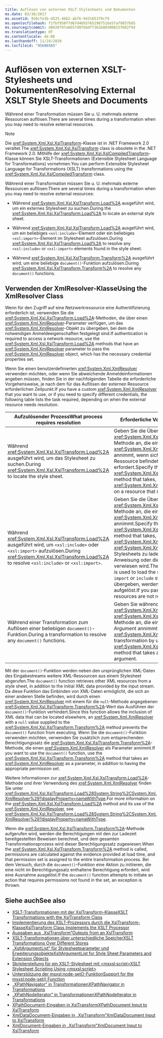 ```yaml
---
title: Auflösen von externen XSLT-Stylesheets und Dokumenten
ms.date: 03/30/2017
ms.assetid: 920cfe3b-d525-4bb2-abf6-9431651f9cf9
ms.openlocfilehash: f1fbf950f7d67d46937652987516e5faf9857b85
ms.sourcegitcommit: d8020797a6657d0fbbdff362b80300815f682f94
ms.translationtype: HT
ms.contentlocale: de-DE
ms.lasthandoff: 11/24/2020
ms.locfileid: "95686565"
---
```

# <a name="resolving-external-xslt-style-sheets-and-documents"></a><span data-ttu-id="cf12d-102">Auflösen von externen XSLT-Stylesheets und Dokumenten</span><span class="sxs-lookup"><span data-stu-id="cf12d-102">Resolving External XSLT Style Sheets and Documents</span></span>

<span data-ttu-id="cf12d-103">Während einer Transformation müssen Sie u. U. mehrmals externe Ressourcen auflösen.</span><span class="sxs-lookup"><span data-stu-id="cf12d-103">There are several times during a transformation when you may need to resolve external resources.</span></span>  
  
> [!NOTE]
> <span data-ttu-id="cf12d-104">Die <xref:System.Xml.Xsl.XslTransform>-Klasse ist in .NET Framework 2.0 veraltet.</span><span class="sxs-lookup"><span data-stu-id="cf12d-104">The <xref:System.Xml.Xsl.XslTransform> class is obsolete in the .NET Framework 2.0.</span></span> <span data-ttu-id="cf12d-105">Mithilfe der <xref:System.Xml.Xsl.XslCompiledTransform>-Klasse können Sie XSLT-Transformationen (Extensible Stylesheet Language for Transformations) vornehmen.</span><span class="sxs-lookup"><span data-stu-id="cf12d-105">You can perform Extensible Stylesheet Language for Transformations (XSLT) transformations using the <xref:System.Xml.Xsl.XslCompiledTransform> class.</span></span>  
  
 <span data-ttu-id="cf12d-106">Während einer Transformation müssen Sie u. U. mehrmals externe Ressourcen auflösen:</span><span class="sxs-lookup"><span data-stu-id="cf12d-106">There are several times during a transformation when you may need to resolve external resources:</span></span>  
  
- <span data-ttu-id="cf12d-107">Während <xref:System.Xml.Xsl.XslTransform.Load%2A> ausgeführt wird, um ein externes Stylesheet zu suchen.</span><span class="sxs-lookup"><span data-stu-id="cf12d-107">During the <xref:System.Xml.Xsl.XslTransform.Load%2A> to locate an external style sheet.</span></span>  
  
- <span data-ttu-id="cf12d-108">Während <xref:System.Xml.Xsl.XslTransform.Load%2A> ausgeführt wird, um ein beliebiges `<xsl:include>`-Element oder ein beliebiges `<xsl:import>`-Element im Stylesheet aufzulösen.</span><span class="sxs-lookup"><span data-stu-id="cf12d-108">During <xref:System.Xml.Xsl.XslTransform.Load%2A> to resolve any `<xsl:include>` or `<xsl:import>` elements found in the style sheet.</span></span>  
  
- <span data-ttu-id="cf12d-109">Während <xref:System.Xml.Xsl.XslTransform.Transform%2A> ausgeführt wird, um eine beliebige `document()`-Funktion aufzulösen.</span><span class="sxs-lookup"><span data-stu-id="cf12d-109">During <xref:System.Xml.Xsl.XslTransform.Transform%2A> to resolve any `document()` functions.</span></span>  
  
## <a name="using-the-xmlresolver-class"></a><span data-ttu-id="cf12d-110">Verwenden der XmlResolver-Klasse</span><span class="sxs-lookup"><span data-stu-id="cf12d-110">Using the XmlResolver Class</span></span>  

 <span data-ttu-id="cf12d-111">Wenn für den Zugriff auf eine Netzwerkressource eine Authentifizierung erforderlich ist, verwenden Sie die <xref:System.Xml.Xsl.XslTransform.Load%2A>-Methoden, die über einen <xref:System.Xml.XmlResolver>-Parameter verfügen, um das <xref:System.Xml.XmlResolver>-Objekt zu übergeben, bei dem die notwendigen Anmeldeeigenschaften festgelegt sind.</span><span class="sxs-lookup"><span data-stu-id="cf12d-111">If authentication is required to access a network resource, use the <xref:System.Xml.Xsl.XslTransform.Load%2A> methods that have an <xref:System.Xml.XmlResolver> parameter to pass the <xref:System.Xml.XmlResolver> object, which has the necessary credential properties set.</span></span>  
  
 <span data-ttu-id="cf12d-112">Wenn Sie einen benutzerdefinierten <xref:System.Xml.XmlResolver> verwenden möchten, oder wenn Sie abweichende Anmeldeinformationen angeben müssen, finden Sie in der nachfolgenden Tabelle die erforderliche Vorgehensweise, je nach dem für das Auflösen der externen Ressource erforderlichen Zeitpunkt.</span><span class="sxs-lookup"><span data-stu-id="cf12d-112">If you have a custom <xref:System.Xml.XmlResolver> that you want to use, or if you need to specify different credentials, the following table lists the task required, depending on when the external resource needs resolution.</span></span>  
  
|<span data-ttu-id="cf12d-113">Aufzulösender Prozess</span><span class="sxs-lookup"><span data-stu-id="cf12d-113">What process requires resolution</span></span>|<span data-ttu-id="cf12d-114">Erforderliche Vorgehensweise</span><span class="sxs-lookup"><span data-stu-id="cf12d-114">Task required</span></span>|  
|--------------------------------------|-------------------|  
|<span data-ttu-id="cf12d-115">Während <xref:System.Xml.Xsl.XslTransform.Load%2A> ausgeführt wird, um das Stylesheet zu suchen.</span><span class="sxs-lookup"><span data-stu-id="cf12d-115">During <xref:System.Xml.Xsl.XslTransform.Load%2A> to locate the style sheet.</span></span>|<span data-ttu-id="cf12d-116">Geben Sie die Überladung der <xref:System.Xml.Xsl.XslTransform.Load%2A>-Methode an, die einen <xref:System.Xml.XmlResolver> als Parameter annimmt, wenn sich das Stylesheet in einer Ressource befindet, die Anmeldeinformationen erfordert.</span><span class="sxs-lookup"><span data-stu-id="cf12d-116">Specify the overloaded <xref:System.Xml.Xsl.XslTransform.Load%2A> method that takes, as a parameter, an <xref:System.Xml.XmlResolver> if the style sheet is on a resource that requires credentials.</span></span>|  
|<span data-ttu-id="cf12d-117">Während <xref:System.Xml.Xsl.XslTransform.Load%2A> ausgeführt wird, um `<xsl:include>` oder `<xsl:import>` aufzulösen.</span><span class="sxs-lookup"><span data-stu-id="cf12d-117">During <xref:System.Xml.Xsl.XslTransform.Load%2A> to resolve `<xsl:include>` or `<xsl:import>`.</span></span>|<span data-ttu-id="cf12d-118">Geben Sie die Überladung der <xref:System.Xml.Xsl.XslTransform.Load%2A>-Methode an, die einen <xref:System.Xml.XmlResolver> als Parameter annimmt.</span><span class="sxs-lookup"><span data-stu-id="cf12d-118">Specify the overloaded <xref:System.Xml.Xsl.XslTransform.Load%2A> method that takes, as a parameter, an <xref:System.Xml.XmlResolver>.</span></span> <span data-ttu-id="cf12d-119">Der <xref:System.Xml.XmlResolver> wird verwendet, um Stylesheets zu laden, auf die durch die `import`-Anweisung oder die `include`-Anweisung verwiesen wird.</span><span class="sxs-lookup"><span data-stu-id="cf12d-119">The <xref:System.Xml.XmlResolver> is used to load the style sheets referenced by the `import` or `include` statements.</span></span> <span data-ttu-id="cf12d-120">Wenn Sie `null` übergeben, werden externe Ressourcen nicht aufgelöst.</span><span class="sxs-lookup"><span data-stu-id="cf12d-120">If you pass in `null`, the external resources are not resolved.</span></span>|  
|<span data-ttu-id="cf12d-121">Während einer Transformation zum Auflösen einer beliebigen `document()`-Funktion.</span><span class="sxs-lookup"><span data-stu-id="cf12d-121">During a transformation to resolve any `document()` functions.</span></span>|<span data-ttu-id="cf12d-122">Geben Sie während der Transformation <xref:System.Xml.XmlResolver> mit der <xref:System.Xml.Xsl.XslTransform.Transform%2A>-Methode an, die ein <xref:System.Xml.XmlResolver>-Argument annimmt.</span><span class="sxs-lookup"><span data-stu-id="cf12d-122">Specify the <xref:System.Xml.XmlResolver> during the transformation by using the <xref:System.Xml.Xsl.XslTransform.Transform%2A> method that takes an <xref:System.Xml.XmlResolver> argument.</span></span>|  
  
 <span data-ttu-id="cf12d-123">Mit der `document()`-Funktion werden neben den ursprünglichen XML-Daten des Eingabestreams weitere XML-Ressourcen aus einem Stylesheet abgerufen.</span><span class="sxs-lookup"><span data-stu-id="cf12d-123">The `document()` function retrieves other XML resources from a style sheet, in addition to the initial XML data provided by the input stream.</span></span> <span data-ttu-id="cf12d-124">Da diese Funktion das Einbinden von XML-Daten ermöglicht, die sich an einer anderen Stelle befinden, wird durch einen <xref:System.Xml.XmlResolver> mit einem für die `null`-Methode angegebenen <xref:System.Xml.Xsl.XslTransform.Transform%2A>-Wert das Ausführen der `document()`-Funktion verhindert.</span><span class="sxs-lookup"><span data-stu-id="cf12d-124">Since this function allows the inclusion of XML data that can be located elsewhere, an <xref:System.Xml.XmlResolver> with a `null` value supplied to the <xref:System.Xml.Xsl.XslTransform.Transform%2A> method prevents the `document()` function from executing.</span></span> <span data-ttu-id="cf12d-125">Wenn Sie die `document()`-Funktion verwenden möchten, verwenden Sie zusätzlich zum entsprechenden Berechtigungssatz die <xref:System.Xml.Xsl.XslTransform.Transform%2A>-Methode, die einen <xref:System.Xml.XmlResolver> als Parameter annimmt.</span><span class="sxs-lookup"><span data-stu-id="cf12d-125">If you want to use the `document()` function, use the <xref:System.Xml.Xsl.XslTransform.Transform%2A> method that takes an <xref:System.Xml.XmlResolver> as a parameter, in addition to having the appropriate permission set.</span></span>  
  
 <span data-ttu-id="cf12d-126">Weitere Informationen zur <xref:System.Xml.Xsl.XslTransform.Load%2A>-Methode und ihrer Verwendung des <xref:System.Xml.XmlResolver> finden Sie unter <xref:System.Xml.Xsl.XslTransform.Load%28System.String%2CSystem.Xml.XmlResolver%29?displayProperty=nameWithType>.</span><span class="sxs-lookup"><span data-stu-id="cf12d-126">For more information on the <xref:System.Xml.Xsl.XslTransform.Load%2A> method and its use of the <xref:System.Xml.XmlResolver>, see <xref:System.Xml.Xsl.XslTransform.Load%28System.String%2CSystem.Xml.XmlResolver%29?displayProperty=nameWithType>.</span></span>  
  
 <span data-ttu-id="cf12d-127">Wenn die <xref:System.Xml.Xsl.XslTransform.Transform%2A>-Methode aufgerufen wird, werden die Berechtigungen mit den zur Ladezeit bereitgestellten Beweisen berechnet, und dem gesamten Transformationsprozess wird dieser Berechtigungssatz zugewiesen.</span><span class="sxs-lookup"><span data-stu-id="cf12d-127">When the <xref:System.Xml.Xsl.XslTransform.Transform%2A> method is called, permissions are calculated against the evidence provided at load time, and that permission set is assigned to the entire transformation process.</span></span> <span data-ttu-id="cf12d-128">Bei dem Versuch, durch die `document()`-Funktion eine Aktion zu initiieren, die eine nicht im Berechtigungssatz enthaltene Berechtigung erfordert, wird eine Ausnahme ausgelöst.</span><span class="sxs-lookup"><span data-stu-id="cf12d-128">If the `document()` function attempts to initiate an action that requires permissions not found in the set, an exception is thrown.</span></span>  
  
## <a name="see-also"></a><span data-ttu-id="cf12d-129">Siehe auch</span><span class="sxs-lookup"><span data-stu-id="cf12d-129">See also</span></span>

- [<span data-ttu-id="cf12d-130">XSLT-Transformationen mit der XslTransform-Klasse</span><span class="sxs-lookup"><span data-stu-id="cf12d-130">XSLT Transformations with the XslTransform Class</span></span>](xslt-transformations-with-the-xsltransform-class.md)
- [<span data-ttu-id="cf12d-131">Implementierung des XSLT-Prozessors durch die XslTransform-Klasse</span><span class="sxs-lookup"><span data-stu-id="cf12d-131">XslTransform Class Implements the XSLT Processor</span></span>](xsltransform-class-implements-the-xslt-processor.md)
- [<span data-ttu-id="cf12d-132">Ausgaben aus „XslTransform“</span><span class="sxs-lookup"><span data-stu-id="cf12d-132">Outputs from an XslTransform</span></span>](outputs-from-an-xsltransform.md)
- [<span data-ttu-id="cf12d-133">XSLT-Transformationen über unterschiedliche Speicher</span><span class="sxs-lookup"><span data-stu-id="cf12d-133">XSLT Transformations Over Different Stores</span></span>](xslt-transformations-over-different-stores.md)
- [<span data-ttu-id="cf12d-134">„XsltArgumentList“ für Stylesheetparameter und Erweiterungsobjekte</span><span class="sxs-lookup"><span data-stu-id="cf12d-134">XsltArgumentList for Style Sheet Parameters and Extension Objects</span></span>](xsltargumentlist-for-style-sheet-parameters-and-extension-objects.md)
- [<span data-ttu-id="cf12d-135">Skripterstellung für ein XSLT-Stylesheet mit \<msxsl:script></span><span class="sxs-lookup"><span data-stu-id="cf12d-135">XSLT Stylesheet Scripting Using \<msxsl:script></span></span>](xslt-stylesheet-scripting-using-msxsl-script.md)
- [<span data-ttu-id="cf12d-136">Unterstützung der msxsl:node-set()-Funktion</span><span class="sxs-lookup"><span data-stu-id="cf12d-136">Support for the msxsl:node-set() Function</span></span>](support-for-the-msxsl-node-set-function.md)
- [<span data-ttu-id="cf12d-137">„XPathNavigator“ in Transformationen</span><span class="sxs-lookup"><span data-stu-id="cf12d-137">XPathNavigator in Transformations</span></span>](xpathnavigator-in-transformations.md)
- [<span data-ttu-id="cf12d-138">„XPathNodeIterator“ in Transformationen</span><span class="sxs-lookup"><span data-stu-id="cf12d-138">XPathNodeIterator in Transformations</span></span>](xpathnodeiterator-in-transformations.md)
- [<span data-ttu-id="cf12d-139">XPathDocument-Eingaben in XslTransform</span><span class="sxs-lookup"><span data-stu-id="cf12d-139">XPathDocument Input to XslTransform</span></span>](xpathdocument-input-to-xsltransform.md)
- [<span data-ttu-id="cf12d-140">XmlDataDocument-Eingaben in „XslTransform“</span><span class="sxs-lookup"><span data-stu-id="cf12d-140">XmlDataDocument Input to XslTransform</span></span>](xmldatadocument-input-to-xsltransform.md)
- [<span data-ttu-id="cf12d-141">XmlDocument-Eingaben in „XslTransform“</span><span class="sxs-lookup"><span data-stu-id="cf12d-141">XmlDocument Input to XslTransform</span></span>](xmldocument-input-to-xsltransform.md)
